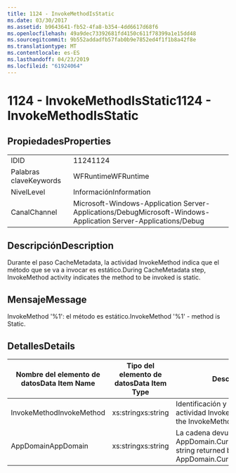 ```yaml
---
title: 1124 - InvokeMethodIsStatic
ms.date: 03/30/2017
ms.assetid: b9643641-fb52-4fa8-b354-4dd6617d68f6
ms.openlocfilehash: 49a9dec73392681fd4150c611f78399a1e15dd48
ms.sourcegitcommit: 9b552addadfb57fab0b9e7852ed4f1f1b8a42f8e
ms.translationtype: MT
ms.contentlocale: es-ES
ms.lasthandoff: 04/23/2019
ms.locfileid: "61924064"
---
```

# <a name="1124---invokemethodisstatic"></a><span data-ttu-id="e3940-102">1124 - InvokeMethodIsStatic</span><span class="sxs-lookup"><span data-stu-id="e3940-102">1124 - InvokeMethodIsStatic</span></span>
## <a name="properties"></a><span data-ttu-id="e3940-103">Propiedades</span><span class="sxs-lookup"><span data-stu-id="e3940-103">Properties</span></span>  
  
|||  
|-|-|  
|<span data-ttu-id="e3940-104">ID</span><span class="sxs-lookup"><span data-stu-id="e3940-104">ID</span></span>|<span data-ttu-id="e3940-105">1124</span><span class="sxs-lookup"><span data-stu-id="e3940-105">1124</span></span>|  
|<span data-ttu-id="e3940-106">Palabras clave</span><span class="sxs-lookup"><span data-stu-id="e3940-106">Keywords</span></span>|<span data-ttu-id="e3940-107">WFRuntime</span><span class="sxs-lookup"><span data-stu-id="e3940-107">WFRuntime</span></span>|  
|<span data-ttu-id="e3940-108">Nivel</span><span class="sxs-lookup"><span data-stu-id="e3940-108">Level</span></span>|<span data-ttu-id="e3940-109">Información</span><span class="sxs-lookup"><span data-stu-id="e3940-109">Information</span></span>|  
|<span data-ttu-id="e3940-110">Canal</span><span class="sxs-lookup"><span data-stu-id="e3940-110">Channel</span></span>|<span data-ttu-id="e3940-111">Microsoft-Windows-Application Server-Applications/Debug</span><span class="sxs-lookup"><span data-stu-id="e3940-111">Microsoft-Windows-Application Server-Applications/Debug</span></span>|  
  
## <a name="description"></a><span data-ttu-id="e3940-112">Descripción</span><span class="sxs-lookup"><span data-stu-id="e3940-112">Description</span></span>  
 <span data-ttu-id="e3940-113">Durante el paso CacheMetadata, la actividad InvokeMethod indica que el método que se va a invocar es estático.</span><span class="sxs-lookup"><span data-stu-id="e3940-113">During CacheMetadata step, InvokeMethod activity indicates the method to be invoked is static.</span></span>  
  
## <a name="message"></a><span data-ttu-id="e3940-114">Mensaje</span><span class="sxs-lookup"><span data-stu-id="e3940-114">Message</span></span>  
 <span data-ttu-id="e3940-115">InvokeMethod '%1': el método es estático.</span><span class="sxs-lookup"><span data-stu-id="e3940-115">InvokeMethod '%1' - method is Static.</span></span>  
  
## <a name="details"></a><span data-ttu-id="e3940-116">Detalles</span><span class="sxs-lookup"><span data-stu-id="e3940-116">Details</span></span>  
  
|<span data-ttu-id="e3940-117">Nombre del elemento de datos</span><span class="sxs-lookup"><span data-stu-id="e3940-117">Data Item Name</span></span>|<span data-ttu-id="e3940-118">Tipo del elemento de datos</span><span class="sxs-lookup"><span data-stu-id="e3940-118">Data Item Type</span></span>|<span data-ttu-id="e3940-119">Descripción</span><span class="sxs-lookup"><span data-stu-id="e3940-119">Description</span></span>|  
|--------------------|--------------------|-----------------|  
|<span data-ttu-id="e3940-120">InvokeMethod</span><span class="sxs-lookup"><span data-stu-id="e3940-120">InvokeMethod</span></span>|<span data-ttu-id="e3940-121">xs:string</span><span class="sxs-lookup"><span data-stu-id="e3940-121">xs:string</span></span>|<span data-ttu-id="e3940-122">Identificación y nombre para mostrar de la actividad InvokeMethod.</span><span class="sxs-lookup"><span data-stu-id="e3940-122">The display name of the InvokeMethod activity.</span></span>|  
|<span data-ttu-id="e3940-123">AppDomain</span><span class="sxs-lookup"><span data-stu-id="e3940-123">AppDomain</span></span>|<span data-ttu-id="e3940-124">xs:string</span><span class="sxs-lookup"><span data-stu-id="e3940-124">xs:string</span></span>|<span data-ttu-id="e3940-125">La cadena devuelta por AppDomain.CurrentDomain.FriendlyName.</span><span class="sxs-lookup"><span data-stu-id="e3940-125">The string returned by AppDomain.CurrentDomain.FriendlyName.</span></span>|
